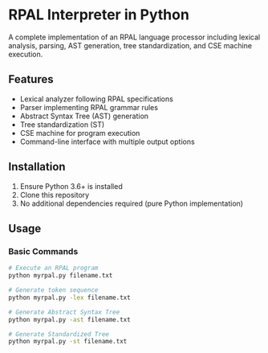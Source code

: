 # RPAL Interpreter in Python

A complete implementation of an RPAL language processor including lexical analysis, parsing, AST generation, tree standardization, and CSE machine execution.

## Features

- Lexical analyzer following RPAL specifications
- Parser implementing RPAL grammar rules
- Abstract Syntax Tree (AST) generation
- Tree standardization (ST)
- CSE machine for program execution
- Command-line interface with multiple output options

## Installation

1. Ensure Python 3.6+ is installed
2. Clone this repository
3. No additional dependencies required (pure Python implementation)

## Usage

### Basic Commands

```bash
# Execute an RPAL program
python myrpal.py filename.txt

# Generate token sequence
python myrpal.py -lex filename.txt

# Generate Abstract Syntax Tree
python myrpal.py -ast filename.txt

# Generate Standardized Tree
python myrpal.py -st filename.txt

